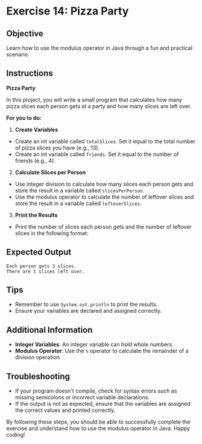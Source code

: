# Exercise 14: Pizza Party

## Objective
Learn how to use the modulus operator in Java through a fun and practical scenario.

## Instructions

**Pizza Party**

In this project, you will write a small program that calculates how many pizza slices each person gets at a party and how many slices are left over.

**For you to do:**

1. **Create Variables**
  - Create an int variable called `totalSlices`. Set it equal to the total number of pizza slices you have (e.g., 13).
  - Create an int variable called `friends`. Set it equal to the number of friends (e.g., 4).

2. **Calculate Slices per Person**
  - Use integer division to calculate how many slices each person gets and store the result in a variable called `slicesPerPerson`.
  - Use the modulus operator to calculate the number of leftover slices and store the result in a variable called `leftoverSlices`.

3. **Print the Results**
  - Print the number of slices each person gets and the number of leftover slices in the following format:


## Expected Output
```
Each person gets 3 slices.
There are 1 slices left over.
```

## Tips
- Remember to use `System.out.println` to print the results.
- Ensure your variables are declared and assigned correctly.

## Additional Information
- **Integer Variables**: An integer variable can hold whole numbers.
- **Modulus Operator**: Use the `%` operator to calculate the remainder of a division operation.

## Troubleshooting
- If your program doesn't compile, check for syntax errors such as missing semicolons or incorrect variable declarations.
- If the output is not as expected, ensure that the variables are assigned the correct values and printed correctly.

By following these steps, you should be able to successfully complete the exercise and understand how to use the modulus operator in Java. Happy coding!
